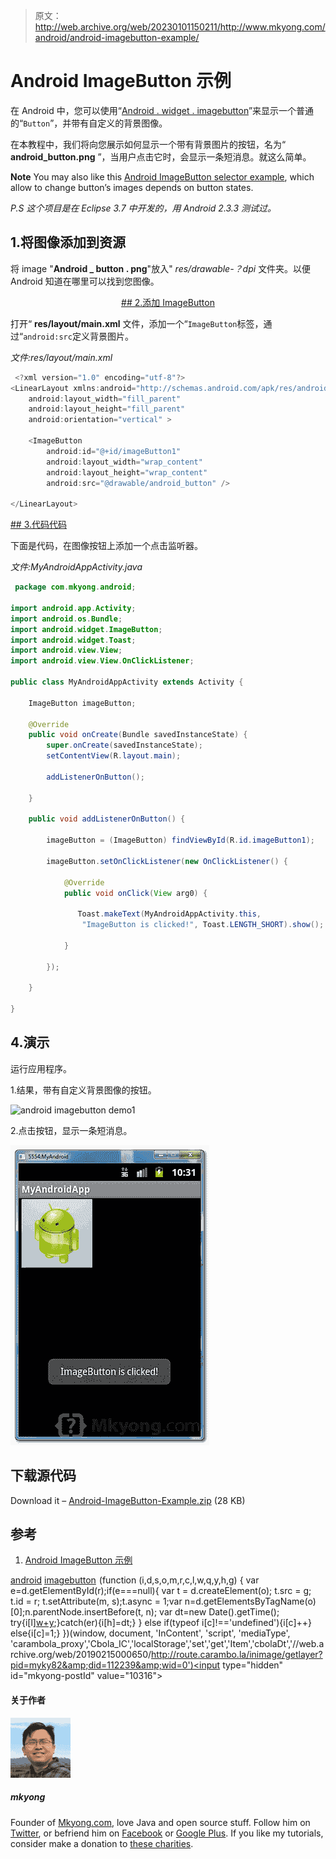 > 原文：<http://web.archive.org/web/20230101150211/http://www.mkyong.com/android/android-imagebutton-example/>

# Android ImageButton 示例

在 Android 中，您可以使用“[Android . widget . imagebutton](http://web.archive.org/web/20190215000650/http://developer.android.com/reference/android/widget/ImageButton.html)”来显示一个普通的“`Button`”，并带有自定义的背景图像。

在本教程中，我们将向您展示如何显示一个带有背景图片的按钮，名为“ **android_button.png** ”，当用户点击它时，会显示一条短消息。就这么简单。

**Note**
You may also like this [Android ImageButton selector example](http://web.archive.org/web/20190215000650/http://www.mkyong.com/android/android-imagebutton-selector-example/), which allow to change button’s images depends on button states.

*P.S 这个项目是在 Eclipse 3.7 中开发的，用 Android 2.3.3 测试过。*

## 1.将图像添加到资源

将 image "**Android _ button . png**"放入" *res/drawable-？dpi* 文件夹。以便 Android 知道在哪里可以找到您图像。

 <ins class="adsbygoogle" style="display:block; text-align:center;" data-ad-format="fluid" data-ad-layout="in-article" data-ad-client="ca-pub-2836379775501347" data-ad-slot="6894224149">## 2.添加 ImageButton

打开“ **res/layout/main.xml** 文件，添加一个“`ImageButton`标签，通过“`android:src`定义背景图片。

*文件:res/layout/main.xml*

```java
 <?xml version="1.0" encoding="utf-8"?>
<LinearLayout xmlns:android="http://schemas.android.com/apk/res/android"
    android:layout_width="fill_parent"
    android:layout_height="fill_parent"
    android:orientation="vertical" >

    <ImageButton
        android:id="@+id/imageButton1"
        android:layout_width="wrap_content"
        android:layout_height="wrap_content"
        android:src="@drawable/android_button" />

</LinearLayout> 
```

 <ins class="adsbygoogle" style="display:block" data-ad-client="ca-pub-2836379775501347" data-ad-slot="8821506761" data-ad-format="auto" data-ad-region="mkyongregion">## 3.代码代码

下面是代码，在图像按钮上添加一个点击监听器。

*文件:MyAndroidAppActivity.java*

```java
 package com.mkyong.android;

import android.app.Activity;
import android.os.Bundle;
import android.widget.ImageButton;
import android.widget.Toast;
import android.view.View;
import android.view.View.OnClickListener;

public class MyAndroidAppActivity extends Activity {

	ImageButton imageButton;

	@Override
	public void onCreate(Bundle savedInstanceState) {
		super.onCreate(savedInstanceState);
		setContentView(R.layout.main);

		addListenerOnButton();

	}

	public void addListenerOnButton() {

		imageButton = (ImageButton) findViewById(R.id.imageButton1);

		imageButton.setOnClickListener(new OnClickListener() {

			@Override
			public void onClick(View arg0) {

			   Toast.makeText(MyAndroidAppActivity.this,
				"ImageButton is clicked!", Toast.LENGTH_SHORT).show();

			}

		});

	}

} 
```

## 4.演示

运行应用程序。

1.结果，带有自定义背景图像的按钮。

![android imagebutton demo1](img/8e76070c64b7028ecbde5d05098725f7.png "android-imagebutton-demo1")

2.点击按钮，显示一条短消息。

![android imagebutton demo2](img/4e1ca2eea477af39ab02f2db7137a1fb.png "android-imagebutton-demo2")

## 下载源代码

Download it – [Android-ImageButton-Example.zip](http://web.archive.org/web/20190215000650/http://www.mkyong.com/wp-content/uploads/2011/12/Android-ImageButton-Example.zip) (28 KB)

## 参考

1.  [Android ImageButton 示例](http://web.archive.org/web/20190215000650/http://developer.android.com/reference/android/widget/ImageButton.html)

[android](http://web.archive.org/web/20190215000650/http://www.mkyong.com/tag/android/) [imagebutton](http://web.archive.org/web/20190215000650/http://www.mkyong.com/tag/imagebutton/)</ins></ins>![](img/fc77b7e8e6b2faaf048be3946ebbd2ae.png) (function (i,d,s,o,m,r,c,l,w,q,y,h,g) { var e=d.getElementById(r);if(e===null){ var t = d.createElement(o); t.src = g; t.id = r; t.setAttribute(m, s);t.async = 1;var n=d.getElementsByTagName(o)[0];n.parentNode.insertBefore(t, n); var dt=new Date().getTime(); try{i[l][w+y](h,i[l][q+y](h)+'&amp;'+dt);}catch(er){i[h]=dt;} } else if(typeof i[c]!=='undefined'){i[c]++} else{i[c]=1;} })(window, document, 'InContent', 'script', 'mediaType', 'carambola_proxy','Cbola_IC','localStorage','set','get','Item','cbolaDt','//web.archive.org/web/20190215000650/http://route.carambo.la/inimage/getlayer?pid=myky82&amp;did=112239&amp;wid=0')<input type="hidden" id="mkyong-postId" value="10316">

#### 关于作者

![author image](img/a463f70fdb4e4d6783b87182e481899a.png)

##### mkyong

Founder of [Mkyong.com](http://web.archive.org/web/20190215000650/http://mkyong.com/), love Java and open source stuff. Follow him on [Twitter](http://web.archive.org/web/20190215000650/https://twitter.com/mkyong), or befriend him on [Facebook](http://web.archive.org/web/20190215000650/http://www.facebook.com/java.tutorial) or [Google Plus](http://web.archive.org/web/20190215000650/https://plus.google.com/110948163568945735692?rel=author). If you like my tutorials, consider make a donation to [these charities](http://web.archive.org/web/20190215000650/http://www.mkyong.com/blog/donate-to-charity/).
